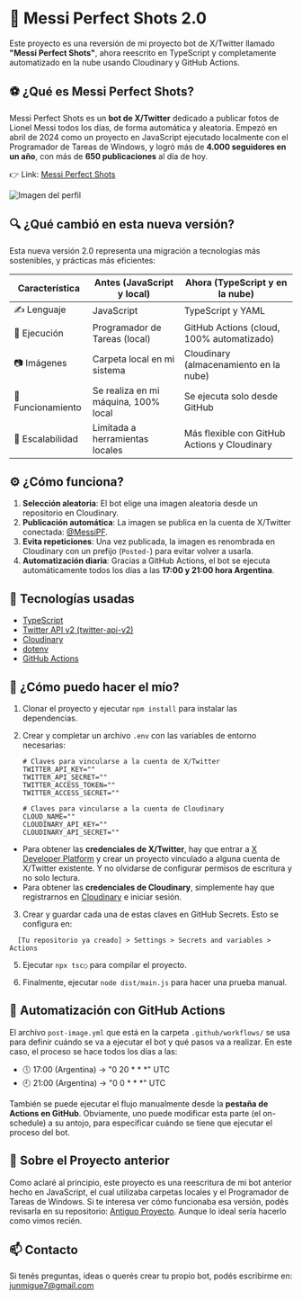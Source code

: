 # 🤖 Messi Perfect Shots 2.0

Este proyecto es una reversión de mi proyecto bot de X/Twitter llamado **"Messi Perfect Shots"**, ahora reescrito en TypeScript y completamente automatizado en la nube usando Cloudinary y GitHub Actions.

## ⚽ ¿Qué es Messi Perfect Shots?

Messi Perfect Shots es un **bot de X/Twitter** dedicado a publicar fotos de Lionel Messi todos los días, de forma automática y aleatoria. Empezó en abril de 2024 como un proyecto en JavaScript ejecutado localmente con el Programador de Tareas de Windows, y logró más de **4.000 seguidores en un año**, con más de **650 publicaciones** al día de hoy. 

👉 Link: [Messi Perfect Shots](https://x.com/MessiPF)

![Imagen del perfil](https://github.com/user-attachments/assets/edbab816-cfc6-4f41-b3cc-7e149ea60ad0)

## 🔍 ¿Qué cambió en esta nueva versión?

Esta nueva versión 2.0 representa una migración a tecnologías más sostenibles, y prácticas más eficientes:

| Característica       | Antes (JavaScript y local)                            | Ahora (TypeScript y en la nube)                       |
|----------------------|-------------------------------------------------------|-------------------------------------------------------|
| ✍ Lenguaje          | JavaScript                                            | TypeScript y YAML                                     |
| 🚀 Ejecución         | Programador de Tareas (local)                         | GitHub Actions (cloud, 100% automatizado)             |
| 📷 Imágenes          | Carpeta local en mi sistema                           | Cloudinary (almacenamiento en la nube)                |
| 🤖 Funcionamiento    | Se realiza en mi máquina, 100% local                  | Se ejecuta solo desde GitHub                          |
| 🔺 Escalabilidad     | Limitada a herramientas locales                       | Más flexible con GitHub Actions y Cloudinary          |

## ⚙️ ¿Cómo funciona?

1. **Selección aleatoria**: El bot elige una imagen aleatoria desde un repositorio en Cloudinary.
2. **Publicación automática**: La imagen se publica en la cuenta de X/Twitter conectada: [@MessiPF](https://x.com/MessiPF).
3. **Evita repeticiones**: Una vez publicada, la imagen es renombrada en Cloudinary con un prefijo (`Posted-`) para evitar volver a usarla.
4. **Automatización diaria**: Gracias a GitHub Actions, el bot se ejecuta automáticamente todos los días a las **17:00 y 21:00 hora Argentina**.

## 🧪 Tecnologías usadas

- [TypeScript](https://www.typescriptlang.org/)
- [Twitter API v2 (twitter-api-v2)](https://github.com/PLhery/node-twitter-api-v2)
- [Cloudinary](https://cloudinary.com/)
- [dotenv](https://www.npmjs.com/package/dotenv)
- [GitHub Actions](https://docs.github.com/es/actions)

## 🚀 ¿Cómo puedo hacer el mío?

1. Clonar el proyecto y ejecutar `npm install` para instalar las dependencias.
2. Crear y completar un archivo `.env` con las variables de entorno necesarias:

   ```env
   # Claves para vincularse a la cuenta de X/Twitter
   TWITTER_API_KEY=""
   TWITTER_API_SECRET=""
   TWITTER_ACCESS_TOKEN=""
   TWITTER_ACCESS_SECRET=""

   # Claves para vincularse a la cuenta de Cloudinary
   CLOUD_NAME=""
   CLOUDINARY_API_KEY=""
   CLOUDINARY_API_SECRET=""
   ```

- Para obtener las **credenciales de X/Twitter**, hay que entrar a [X Developer Platform](https://developer.x.com/en) y crear un proyecto vinculado a alguna cuenta de X/Twitter existente. Y no olvidarse de configurar permisos de escritura y no solo lectura.
- Para obtener las **credenciales de Cloudinary**, simplemente hay que registrarnos en [Cloudinary](https://cloudinary.com/) e iniciar sesión.

3. Crear y guardar cada una de estas claves en GitHub Secrets. Esto se configura en:

```
  [Tu repositorio ya creado] > Settings > Secrets and variables > Actions
```

5. Ejecutar `npx tsc○` para compilar el proyecto.

6. Finalmente, ejecutar `node dist/main.js` para hacer una prueba manual.

## 📅 Automatización con GitHub Actions

El archivo `post-image.yml` que está en la carpeta `.github/workflows/` se usa para definir cuándo se va a ejecutar el bot y qué pasos va a realizar. En este caso, el proceso se hace todos los días a las:

- 🕔 17:00 (Argentina) → "0 20 * * *" UTC
- 🕘 21:00 (Argentina) → "0 0 * * *" UTC

También se puede ejecutar el flujo manualmente desde la **pestaña de Actions en GitHub**. Obviamente, uno puede modificar esta parte (el on-schedule) a su antojo, para especificar cuándo se tiene que ejecutar el proceso del bot.

## 📂 Sobre el Proyecto anterior

Como aclaré al principio, este proyecto es una reescritura de mi bot anterior hecho en JavaScript, el cual utilizaba carpetas locales y el Programador de Tareas de Windows. Si te interesa ver cómo funcionaba esa versión, podés revisarla en su repositorio: [Antiguo Proyecto](https://github.com/miguecode/mps-version-anterior). Aunque lo ideal sería hacerlo como vimos recién.

## 📫 Contacto

Si tenés preguntas, ideas o querés crear tu propio bot, podés escribirme en: junmigue7@gmail.com
